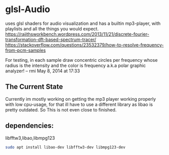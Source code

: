 # glsl-Audio
uses glsl shaders for audio visualization and has  a builtin mp3-player, with playlists and all the things you would expect.
https://rajithsworkbench.wordpress.com/2013/11/21/discrete-fourier-transformation-dft-based-spectrum-tracer/
https://stackoverflow.com/questions/23532379/how-to-resolve-frequency-from-pcm-samples



For testing, in each sample draw concentric circles per frequency whose radius is the intensity and the color is frequency a.k.a polar graphic analyzer! – 
rmi
 May 8, 2014 at 17:33

## The Current State
Currently im mostly working on getting the mp3 player working properly with low cpu-usage, for that ill have to use a different library as libao is pretty outdated.
So This is not even close to finished.

## dependencies:
libfftw3,libao,libmpg123

```bash
sudo apt install libao-dev libfftw3-dev libmpg123-dev
```
